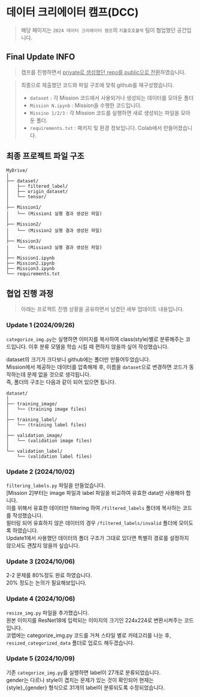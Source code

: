 # 데이터 크리에이터 캠프(DCC)
> 해당 페이지는 `2024 데이터 크리에이터 캠프`의 `지불호호불락` 팀이 협업했던 공간입니다.

## Final Update INFO
> 캡프를 진행하면서 <u>private로 생성했던 repo를 public으로 전환</u>하였습니다.

> 최종으로 제출했던 코드와 파일 구조에 맞춰 github를 재구성했습니다.<br>
> - `dataset` : 각 Mission 코드에서 사용되거나 생성되는 데이터를 모아둔 폴더
> - `Mission N.ipynb` : Mission을 수행한 코드입니다.
> - `Missino 1/2/3` : 각 Mission 코드를 실행하면 새로 생성되는 파일을 모아둔 폴더.
> - `requirements.txt` : 패키지 및 환경 정보입니다. Colab에서 만들어졌습니다.

## 최종 프로젝트 파일 구조
```
MyDrive/
│
├── dataset/
│   ├── filtered_label/
│   ├── origin_dataset/
│   └── tensor/
│
├── Mission1/
│   └── (Mission1 실행 결과 생성된 파일)
│
├── Mission2/
│   └── (Mission2 실행 결과 생성된 파일)
│
├── Mission3/
│   └── (Mission3 실행 결과 생성된 파일)
│
├── Mission1.ipynb
├── Mission2.ipynb
├── Mission3.ipynb
└── requirements.txt

```

## 협업 진행 과정
> 아래는 프로젝트 진행 상황을 공유하면서 남겼던 세부 업데이트 내용입니다.

### Update 1 (2024/09/26)
`categorize_img.py`는 실행하면 이미지를 복사하여 class(style)별로 분류해주는 코드입니다. 이후 분류 모델을 학습 시킬 때 편하지 않을까 싶어 작성했습니다.

dataset의 크기가 크다보니 github에는 폴더만 만들어두었습니다.<br>
Mission에서 제공하는 데이터를 압축해제 후, 이름을 `dataset`으로 변경하면 코드가 동작하는데 문제 없을 것으로 생각됩니다.<br>
즉, 폴더의 구조는 다음과 같이 되어 있으면 됩니다.
```
dataset/
│
├── training_image/
│   └── (training image files)
│
├── training_label/
│   └── (training label files)
│
├── validation_image/
│   └── (validation image files)
│
└── validation_label/
    └── (validation label files)
```

### Update 2 (2024/10/02)
`filtering_labels.py` 파일을 만들었습니다.<br>
[Mission 2]부터는 image 파일과 label 파일을 비교하여 유효한 data만 사용해야 합니다.<br>
이를 위해서 유효한 데이터만 filtering 하여 `/filtered_labels` 폴더에 복사하는 코드를 작성했습니다.<br>
필터링 되어 유효하지 않은 데이터의 경우 `/filtered_labels/invalid` 폴더에 모이도록 하였습니다.<br>
Update1에서 사용했던 데이터의 폴더 구조가 그대로 있다면 특별히 경로를 설정하지 않으셔도 괜찮지 않을까 싶습니다.

### Update 3 (2024/10/06)
2-2 문제를 80%정도 완료 하였습니다. <br>
20% 정도는 논의가 필요해보입니다.

### Update 4 (2024/10/06)
`resize_img.py` 파일을 추가했습니다.<br>
원본 이미지를 ResNet18에 입력되는 이미지의 크기인 224x224로 변환시켜주는 코드입니다.<br>
코랩에는 categorize_img.py 코드를 거쳐 스타일 별로 카테고리를 나눈 후, `resized_categorized_data` 폴더로 업로드 해두겠습니다.

### Update 5 (2024/10/09)
기존 `categorize_img.py`를 실행하면 label이 27개로 분류되었습니다.<br>
gender는 다르나 style이 겹치는 문제가 있는 것이 확인되어 현재는 {style}_{gender} 형식으로 31개의 label이 분류되도록 수정되었습니다.<br>
